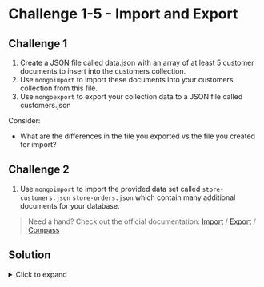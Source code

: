 # Challenge 1-5 - Import and Export

## Challenge 1

1. Create a JSON file called data.json with an array of at least 5 customer documents to insert into the customers collection.
1. Use `mongoimport` to import these documents into your customers collection from this file.
1. Use `mongoexport` to export your collection data to a JSON file called customers.json

Consider:

- What are the differences in the file you exported vs the file you created for import?

## Challenge 2

1. Use `mongoimport` to import the provided data set called `store-customers.json` `store-orders.json` which contain many additional documents for your database.

> Need a hand? Check out the official documentation: [Import](https://www.mongodb.com/docs/database-tools/mongoimport/) / [Export](https://www.mongodb.com/docs/database-tools/mongoexport/) / [Compass](https://www.mongodb.com/docs/compass/current/import-export/>)

## Solution

<details>
  <summary>Click to expand</summary>

### Import

`mongoimport --uri mongodb://localhost:27017/store --collection customers --type json --jsonArray --file ./data.json`

### Export

`mongoexport --uri mongodb://localhost:27017/store --collection customers --jsonArray --out customers.json`

</details>
